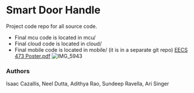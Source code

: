 # Smart Door Handle
Project code repo for all source code.

- Final mcu code is located in mcu/
- Final cloud code is located in cloud/
- Final mobile code is located in mobile/ (it is in a separate git repo)
[EECS 473 Poster.pdf](https://github.com/ajsinger1/eecs473-smart-door/files/13720463/EECS.473.Poster.pdf)
![IMG_5943](https://github.com/ajsinger1/eecs473-smart-door/assets/26032169/17bf65bb-72b8-4ad0-a556-5478e4f4b4de)


### Authors
Isaac Cazallis, Neel Dutta, Adithya Rao, Sundeep Ravella, Ari Singer
